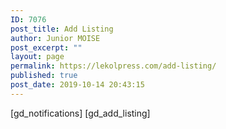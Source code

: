 ```yaml
---
ID: 7076
post_title: Add Listing
author: Junior MOISE
post_excerpt: ""
layout: page
permalink: https://lekolpress.com/add-listing/
published: true
post_date: 2019-10-14 20:43:15
---
```

[gd_notifications]
[gd_add_listing]
